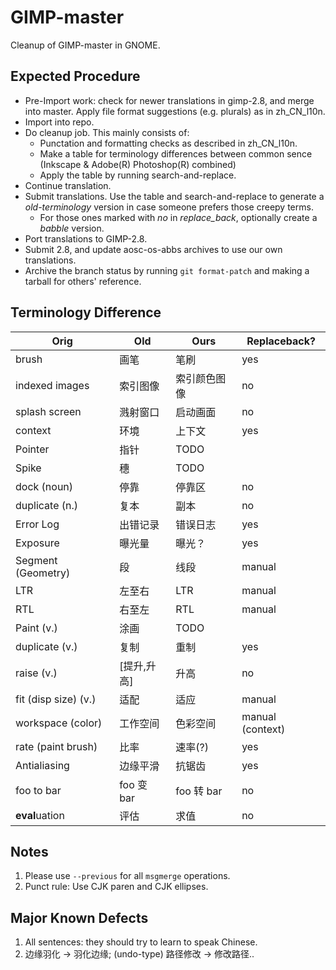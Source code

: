 GIMP-master
===========

Cleanup of GIMP-master in GNOME. 

Expected Procedure
------------------

* Pre-Import work: check for newer translations in gimp-2.8, and merge into
  master. Apply file format suggestions (e.g. plurals) as in zh_CN_l10n.
* Import into repo.
* Do cleanup job. This mainly consists of:
  * Punctation and formatting checks as described in zh_CN_l10n.
  * Make a table for terminology differences between common sence (Inkscape &
    Adobe(R) Photoshop(R) combined)
  * Apply the table by running search-and-replace.
* Continue translation.
* Submit translations. Use the table and search-and-replace to generate a
  *old-terminology* version in case someone prefers those creepy terms.
  * For those ones marked with *no* in *replace_back*, optionally create a
    *babble* version.
* Port translations to GIMP-2.8.
* Submit 2.8, and update aosc-os-abbs archives to use our own translations.
* Archive the branch status by running `git format-patch` and making a tarball
  for others' reference.

Terminology Difference
----------------------

| Orig         | Old | Ours | Replaceback? |
|--------------|-----|------|--------------|
|brush         |画笔 |笔刷   | yes|
|indexed images|索引图像|索引颜色图像|no|
|splash screen |溅射窗口|启动画面|no|
|context|环境|上下文|yes|
|Pointer|指针|TODO||
|Spike|穗|TODO||
|dock (noun)|停靠|停靠区|no|
|duplicate (n.)|复本|副本|no|
|Error Log|出错记录|错误日志|yes|
|Exposure|曝光量|曝光？|yes|
|Segment (Geometry)|段|线段|manual|
|LTR|左至右|LTR|manual|
|RTL|右至左|RTL|manual|
|Paint (v.)|涂画|TODO||
|duplicate (v.)|复制|重制|yes|
|raise (v.)|[提升,升高]|升高|no|
|fit (disp size) (v.)|适配|适应|manual|
|workspace (color)|工作空间|色彩空间|manual (context)|
|rate (paint brush)|比率|速率(?)|yes|
|Antialiasing|边缘平滑|抗锯齿|yes|
|foo to bar|foo 变 bar|foo 转 bar|no|
|**eval**uation|评估|求值|no|


Notes
-----

1. Please use `--previous` for all `msgmerge` operations.
2. Punct rule: Use CJK paren and CJK ellipses.

Major Known Defects
-------------------

1. All sentences: they should try to learn to speak Chinese.
2. 边缘羽化 -> 羽化边缘; (undo-type) 路径修改 -> 修改路径..
